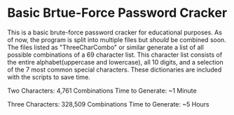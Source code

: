 # Basic Brtue-Force Password Cracker

This is a basic brute-force password cracker for educational purposes. As of now, the program is split into multiple files but *should* be combined soon. The files listed as "ThreeCharCombo" or similar generate a list of all possible combinations of a 69 character list. This character list consists of the entire alphabet(uppercase and lowercase), all 10 digits, and a selection of the 7 most common special characters. These dictionaries are included with the scripts to save time.


Two Characters: 4,761 Combinations
Time to Generate: ~1 Minute




Three Characters: 328,509 Combinations
Time to Generate: ~5 Hours 
